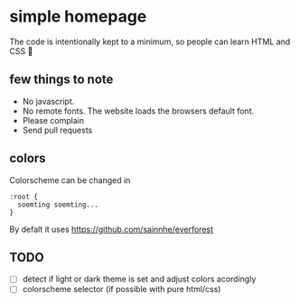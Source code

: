 # simple homepage

The code is intentionally kept to a minimum, so people can learn HTML and CSS 🌱

## few things to note
- No javascript.
- No remote fonts. The website loads the browsers default font.
- Please complain
- Send pull requests

## colors
Colorscheme can be changed in

```
:root {
  soemting soemting...
}
```
By defalt it uses https://github.com/sainnhe/everforest

## TODO
- [ ] detect if light or dark theme is set and adjust colors acordingly
- [ ] colorscheme selector (if possible with pure html/css) 
